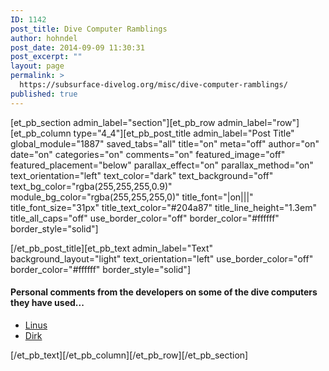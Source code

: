 ```yaml
---
ID: 1142
post_title: Dive Computer Ramblings
author: hohndel
post_date: 2014-09-09 11:30:31
post_excerpt: ""
layout: page
permalink: >
  https://subsurface-divelog.org/misc/dive-computer-ramblings/
published: true
---
```

[et_pb_section admin_label="section"][et_pb_row admin_label="row"][et_pb_column type="4_4"][et_pb_post_title admin_label="Post Title" global_module="1887" saved_tabs="all" title="on" meta="off" author="on" date="on" categories="on" comments="on" featured_image="off" featured_placement="below" parallax_effect="on" parallax_method="on" text_orientation="left" text_color="dark" text_background="off" text_bg_color="rgba(255,255,255,0.9)" module_bg_color="rgba(255,255,255,0)" title_font="|on|||" title_font_size="31px" title_text_color="#204a87" title_line_height="1.3em" title_all_caps="off" use_border_color="off" border_color="#ffffff" border_style="solid"]



[/et_pb_post_title][et_pb_text admin_label="Text" background_layout="light" text_orientation="left" use_border_color="off" border_color="#ffffff" border_style="solid"]

<h4>Personal comments from the developers on some of the dive computers they have used...</h4>
<ul>
	<li><a title="Linus’ Dive Computer Ramblings" href="/documentation/dive-computer-ramblings/linus-dive-computer-ramblings/">Linus</a></li>
	<li><a title="Dirk’s Dive Computer Ramblings" href="/documentation/dive-computer-ramblings/dirks-dive-computer-ramblings/">Dirk</a></li>
</ul>

[/et_pb_text][/et_pb_column][/et_pb_row][/et_pb_section]